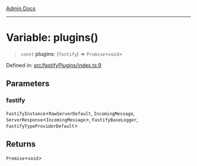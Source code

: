 [Admin Docs](/)

***

# Variable: plugins()

> `const` **plugins**: (`fastify`) => `Promise`\<`void`\>

Defined in: [src/fastifyPlugins/index.ts:9](https://github.com/Sourya07/talawa-api/blob/4e4298c85a0d2c28affa824f2aab7ec32b5f3ac5/src/fastifyPlugins/index.ts#L9)

## Parameters

### fastify

`FastifyInstance`\<`RawServerDefault`, `IncomingMessage`, `ServerResponse`\<`IncomingMessage`\>, `FastifyBaseLogger`, `FastifyTypeProviderDefault`\>

## Returns

`Promise`\<`void`\>
